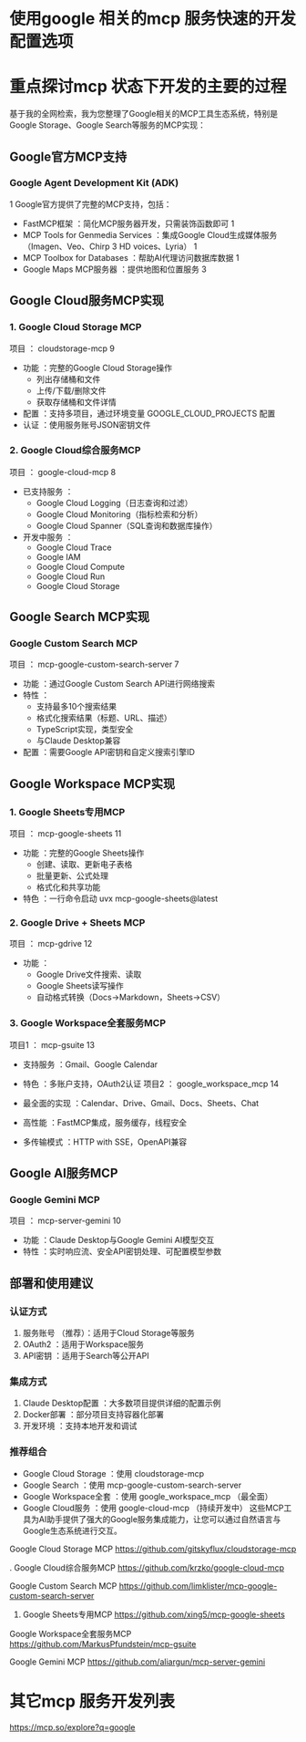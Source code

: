# 使用google 相关的mcp 服务快速的开发配置选项



# 重点探讨mcp 状态下开发的主要的过程

基于我的全网检索，我为您整理了Google相关的MCP工具生态系统，特别是Google Storage、Google Search等服务的MCP实现：

## Google官方MCP支持
### Google Agent Development Kit (ADK)
1 Google官方提供了完整的MCP支持，包括：

- FastMCP框架 ：简化MCP服务器开发，只需装饰函数即可 1
- MCP Tools for Genmedia Services ：集成Google Cloud生成媒体服务（Imagen、Veo、Chirp 3 HD voices、Lyria） 1
- MCP Toolbox for Databases ：帮助AI代理访问数据库数据 1
- Google Maps MCP服务器 ：提供地图和位置服务 3
## Google Cloud服务MCP实现
### 1. Google Cloud Storage MCP
项目 ： cloudstorage-mcp 9

- 功能 ：完整的Google Cloud Storage操作
  - 列出存储桶和文件
  - 上传/下载/删除文件
  - 获取存储桶和文件详情
- 配置 ：支持多项目，通过环境变量 GOOGLE_CLOUD_PROJECTS 配置
- 认证 ：使用服务账号JSON密钥文件
### 2. Google Cloud综合服务MCP
项目 ： google-cloud-mcp 8

- 已支持服务 ：
  - Google Cloud Logging（日志查询和过滤）
  - Google Cloud Monitoring（指标检索和分析）
  - Google Cloud Spanner（SQL查询和数据库操作）
- 开发中服务 ：
  - Google Cloud Trace
  - Google IAM
  - Google Cloud Compute
  - Google Cloud Run
  - Google Cloud Storage
## Google Search MCP实现
### Google Custom Search MCP
项目 ： mcp-google-custom-search-server 7

- 功能 ：通过Google Custom Search API进行网络搜索
- 特性 ：
  - 支持最多10个搜索结果
  - 格式化搜索结果（标题、URL、描述）
  - TypeScript实现，类型安全
  - 与Claude Desktop兼容
- 配置 ：需要Google API密钥和自定义搜索引擎ID
## Google Workspace MCP实现
### 1. Google Sheets专用MCP
项目 ： mcp-google-sheets 11

- 功能 ：完整的Google Sheets操作
  - 创建、读取、更新电子表格
  - 批量更新、公式处理
  - 格式化和共享功能
- 特色 ：一行命令启动 uvx mcp-google-sheets@latest
### 2. Google Drive + Sheets MCP
项目 ： mcp-gdrive 12

- 功能 ：
  - Google Drive文件搜索、读取
  - Google Sheets读写操作
  - 自动格式转换（Docs→Markdown，Sheets→CSV）
### 3. Google Workspace全套服务MCP
项目1 ： mcp-gsuite 13

- 支持服务 ：Gmail、Google Calendar
- 特色 ：多账户支持，OAuth2认证
项目2 ： google_workspace_mcp 14

- 最全面的实现 ：Calendar、Drive、Gmail、Docs、Sheets、Chat
- 高性能 ：FastMCP集成，服务缓存，线程安全
- 多传输模式 ：HTTP with SSE，OpenAPI兼容
## Google AI服务MCP
### Google Gemini MCP
项目 ： mcp-server-gemini 10

- 功能 ：Claude Desktop与Google Gemini AI模型交互
- 特性 ：实时响应流、安全API密钥处理、可配置模型参数
## 部署和使用建议
### 认证方式
1. 服务账号 （推荐）：适用于Cloud Storage等服务
2. OAuth2 ：适用于Workspace服务
3. API密钥 ：适用于Search等公开API
### 集成方式
1. Claude Desktop配置 ：大多数项目提供详细的配置示例
2. Docker部署 ：部分项目支持容器化部署
3. 开发环境 ：支持本地开发和调试
### 推荐组合
- Google Cloud Storage ：使用 cloudstorage-mcp
- Google Search ：使用 mcp-google-custom-search-server
- Google Workspace全套 ：使用 google_workspace_mcp （最全面）
- Google Cloud服务 ：使用 google-cloud-mcp （持续开发中）
这些MCP工具为AI助手提供了强大的Google服务集成能力，让您可以通过自然语言与Google生态系统进行交互。

Google Cloud Storage MCP
https://github.com/gitskyflux/cloudstorage-mcp

. Google Cloud综合服务MCP
https://github.com/krzko/google-cloud-mcp

Google Custom Search MCP
https://github.com/limklister/mcp-google-custom-search-server

1. Google Sheets专用MCP
https://github.com/xing5/mcp-google-sheets

Google Workspace全套服务MCP
https://github.com/MarkusPfundstein/mcp-gsuite

Google Gemini MCP
https://github.com/aliargun/mcp-server-gemini



# 其它mcp 服务开发列表
https://mcp.so/explore?q=google

